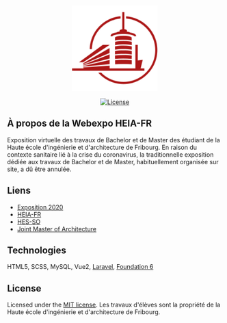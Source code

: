 <p align="center"><a href="https://webexpo-heiafr.ch/" target="_blank"><img src="https://raw.githubusercontent.com/ArgonStudioSNC/webexpo-heiafr.ch/main/.github/images/favicon.svg" height="200"></a></p>

<p align="center">
<a href="https://opensource.org/licenses/MIT"><img src="https://img.shields.io/badge/License-MIT-yellow.svg" alt="License"></a>
</p>

## À propos de la Webexpo HEIA-FR

Exposition virtuelle des travaux de Bachelor et de Master des étudiant de la Haute école d'ingénierie et d'architecture de Fribourg. En raison du contexte sanitaire lié à la crise du coronavirus, la traditionnelle exposition dédiée aux travaux de Bachelor et de Master, habituellement organisée sur site, a dû être annulée.

## Liens

- [Exposition 2020](https://www.webexpo-heiafr.ch/2020)
- [HEIA-FR](https://www.heia-fr.ch/)
- [HES-SO](https://www.hes-so.ch/)
- [Joint Master of Architecture](http://www.jointmaster.ch/)

## Technologies

HTML5, SCSS, MySQL, Vue2, [Laravel](https://laravel.com/), [Foundation 6](https://get.foundation/)

## License

Licensed under the [MIT license](https://opensource.org/licenses/MIT). Les travaux d'élèves sont la propriété de la Haute école d'ingénierie et d'architecture de Fribourg.

